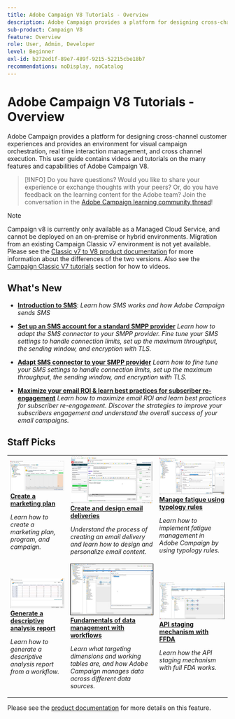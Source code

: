 ```yaml
---
title: Adobe Campaign V8 Tutorials - Overview
description: Adobe Campaign provides a platform for designing cross-channel customer experiences and provides an environment for visual campaign orchestration, real time interaction management, and cross channel execution. This user guide contains videos and tutorials on the many features and capabilities of Adobe Campaign Standard.
sub-product: Campaign V8
feature: Overview
role: User, Admin, Developer
level: Beginner
exl-id: b272ed1f-89e7-489f-9215-52215cbe18b7
recommendations: noDisplay, noCatalog
---
```

# Adobe Campaign V8 Tutorials - Overview

Adobe Campaign provides a platform for designing cross-channel customer experiences and provides an environment for visual campaign orchestration, real time interaction management, and cross channel execution. This user guide contains videos and tutorials on the many features and capabilities of Adobe Campaign V8.

>[!INFO]
> Do you have questions? Would you like to share your experience or exchange thoughts with your peers? Or, do you have feedback on the learning content for the Adobe team? Join the conversation in the [Adobe Campaign learning community thread](https://experienceleaguecommunities.adobe.com:443/t5/adobe-campaign-classic/join-the-discussion-on-adobe-campaign-learning/td-p/419096)!

>[!NOTE]
> Campaign v8 is currently only available as a Managed Cloud Service, and cannot be deployed on an on-premise or hybrid environments. Migration from an existing Campaign Classic v7 environment is not yet available.
>Please see the [Classic v7 to V8 product documentation](https://experienceleague.adobe.com/docs/campaign/campaign-v8/start/capability-matrix.html) for more information about the differences of the two versions. Also see the [Campaign Classic V7 tutorials](https://experienceleague.adobe.com/docs/campaign-classic-learn/tutorials/overview.html) section for how to videos.

## What's New

* **[Introduction to SMS](/help/tutorial-sms/introduction-to-sms.md)**:
 *Learn how SMS works and how Adobe Campaign sends SMS*

* **[Set up an SMS account for a standard SMPP provider](/help/tutorial-sms/set-up-account-for-standard-smpp-provider.md)**
*Learn how to adapt the SMS connector to your SMPP provider. Fine tune your SMS settings to handle connection limits, set up the maximum throughput, the sending window, and encryption with TLS.*

* **[Adapt SMS connector to your SMPP provider](/help/tutorial-sms/adapt-sms-connector-to-smpp-provider.md)**
  *Learn how to fine tune your SMS settings to handle connection limits, set up the maximum throughput, the sending window, and encryption with TLS.*

* **[Maximize your email ROI & learn best practices for subscriber re-engagement](/help/strategy/campaign-maximize-email-best-practices.md)**
  *Learn how to maximize email ROI and learn best practices for subscriber re-engagement. Discover the strategies to improve your subscribers engagement and understand the overall success of your email campaigns.*

## Staff Picks

<table>
<tr>
  <td>
    <a href="/help/get-started/create-a-marketing-plan-programs-and-campaigns.md">
      <img alt="Create a marketing plan, program and campaigns (video)" src="./assets/333810.jpg"/>
    </a>
    <div>
      <a href="/help/get-started/create-a-marketing-plan-programs-and-campaigns.md">
    <strong>Create a marketing plan</strong>
    </a>
    </div>
    <p>
    <em>Learn how to create a marketing plan, program, and campaign.</em>
    <p>
  </td>
   <td>
    <a href="./content-creation/create-and-design-email-deliveries.md">
      <img alt="Create and design email deliveries (video)" src="./assets/333476.jpg" />
    </a>
    <div>
      <a href="./content-creation/create-and-design-email-deliveries.md">
    <strong>Create and design email deliveries</strong>
    </a>
    </div>
    <p>
    <em>Understand the process of creating an email delivery and learn how to design and personalize email content.
</em>
    <p>
  </td>
  <td>
    <a href="./send-messages/fatigue-management/typology-rules-for-fatigue-management.md">
      <img alt="Manage fatigue using typology rules (video)" src="./assets/333787.jpg" />
    </a>
    <div>
      <a href="./send-messages/fatigue-management/typology-rules-for-fatigue-management.md">
    <strong>Manage fatigue using typology rules</strong>
    </a>
    </div>
    <p>
    <em>Learn how to implement fatigue management in Adobe Campaign by using typology rules. </em>
    <p>
  </td>
</tr>
<tr>
</td>
  <td>
    <a href="./reporting/generate-a-descriptive-analysis-report.md">
      <img alt="Generate a descriptive analysis report" src="./assets/333994.jpg" />
    </a>
    <div>
      <a href="./reporting/generate-a-descriptive-analysis-report.md">
    <strong>Generate a descriptive analysis report</strong>
    </a>
    </div>
    <p>
    <em>Learn how to generate a descriptive analysis report from a workflow.</em>
    <p>
  </td>
  <td>
   <a href="./data-management/data-management-fundamentals.md">
      <img alt="Fundamentals of data management with workflows" src="./assets/339992.jpg" />
    </a>
     <div>
      <a href="./data-management/data-management-fundamentals.md">
    <strong>Fundamentals of data management with workflows</strong>
    </a>
    </div>
    <p>
    <em>Learn what targeting dimensions and working tables are, and how Adobe Campaign manages data across different data sources.</em>
    <p>
  </td>
  <td>
   <a href="./data-management/api-staging-mechanism.md">
      <img alt="API staging mechanism with FFDA" src="./assets/339276.jpg" />
    </a>
     <div>
      <a href="./data-management/api-staging-mechanism.md">
    <strong>API staging mechanism with FFDA</strong>
    </a>
    </div>
    <p>
    <em>Learn how the API staging mechanism with full FDA works.</em>
    <p>
  </td>
</tr>
</table>

Please see the [product documentation](https://experienceleague.adobe.com/docs/campaign-v8.html) for more details on this feature.
